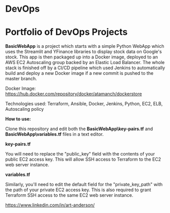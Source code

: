 # DevOps

# Portfolio of DevOps Projects

**BasicWebApp** is a project which starts with a simple Python WebApp which uses the Streamlit and YFinance libraries to display stock data on Google's stock. This app is then packaged up into a Docker image, deployed to an AWS EC2 Autoscaling group backed by an Elastic Load Balancer. The whole stack is finished off by a CI/CD pipeline which used Jenkins to automatically build and deploy a new Docker image if a new commit is pushed to the master branch.

Docker Image: https://hub.docker.com/repository/docker/atamanch/dockerstore

Technologies used: Terraform, Ansible, Docker, Jenkins, Python, EC2, ELB, Autoscaling policy

**How to use:**

Clone this repository and edit both the **BasicWebApp\key-pairs.tf** and **BasicWebApp\variables.tf** files in a text editor. 

**key-pairs.tf**

You will need to replace the "public_key" field with the contents of your public EC2 access key. This will allow SSH access to Terraform to the EC2 web server instance.

**variables.tf**

Similarly, you'll need to edit the default field for the "private_key_path" with the path of your private EC2 access key. This is also required to grant Terraform SSH access to the same EC2 web server instance.

https://www.linkedin.com/in/art-anderson/
